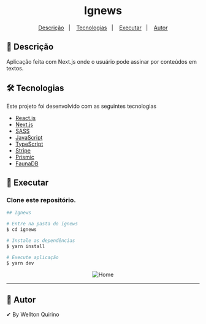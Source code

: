 <h1 align="center">
Ignews
</h1>

<p align="center">
  <a href="#page_facing_up-descrição">Descrição</a>&nbsp;&nbsp;&nbsp;|&nbsp;&nbsp;&nbsp;
  <a href="#-tecnologias">Tecnologias</a>&nbsp;&nbsp;&nbsp;|&nbsp;&nbsp;&nbsp;
  <a href="#closed_book-executar">Executar</a>&nbsp;&nbsp;&nbsp;|&nbsp;&nbsp;&nbsp;
  <a href="#man-Autor">Autor</a>
</p>

## :page_facing_up: Descrição

Aplicação feita com Next.js onde o usuário pode assinar por conteúdos em textos.

## 🛠 Tecnologias

Este projeto foi desenvolvido com as seguintes tecnologias

- [React.js](https://pt-br.reactjs.org/)
- [Next.js](https://nextjs.org/)
- [SASS](https://sass-lang.com/)
- [JavaScript](https://developer.mozilla.org/pt-BR/docs/Web/JavaScript)
- [TypeScript](https://www.typescriptlang.org/)
- [Stripe](https://stripe.com/br)
- [Prismic](https://prismic.io/)
- [FaunaDB](https://fauna.com/)

## :closed_book: Executar

### Clone este repositório.

```bash
## Ignews

# Entre na pasta do ignews
$ cd ignews

# Instale as dependências
$ yarn install

# Execute aplicação
$ yarn dev

```

<p align="center">
<img alt="Home" src="https://user-images.githubusercontent.com/12499627/173084392-148547ae-ffaf-4d0b-a40d-198d0a68d362.png" />
</p>

---

## :man: Autor

✔ By Wellton Quirino
